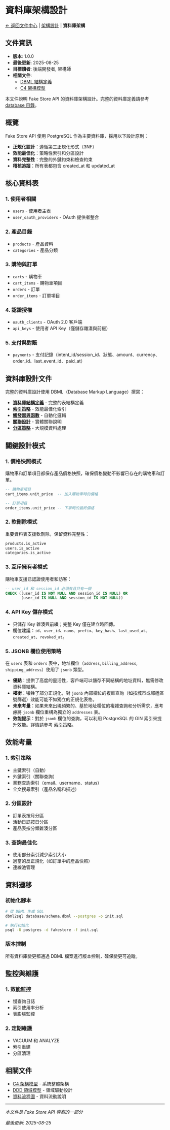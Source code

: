 # 資料庫架構設計

[← 返回文件中心](../README.md) | [架構設計](./README.md) | **資料庫架構**

## 文件資訊

- **版本**: 1.0.0
- **最後更新**: 2025-08-25
- **目標讀者**: 後端開發者, 架構師
- **相關文件**:
  - [DBML 結構定義](../../database/schema.dbml)
  - [C4 架構模型](./c4-model.md)

本文件說明 Fake Store API 的資料庫架構設計。完整的資料庫定義請參考 [database 目錄](../../database/)。

## 概覽

Fake Store API 使用 PostgreSQL 作為主要資料庫，採用以下設計原則：

- **正規化設計**：遵循第三正規化形式（3NF）
- **效能最佳化**：策略性索引和分區設計
- **資料完整性**：完整的外鍵約束和檢查約束
- **稽核追蹤**：所有表都包含 created_at 和 updated_at

## 核心資料表

### 1. 使用者相關
- `users` - 使用者主表
- `user_oauth_providers` - OAuth 提供者整合

### 2. 產品目錄
- `products` - 產品資料
- `categories` - 產品分類

### 3. 購物與訂單
- `carts` - 購物車
- `cart_items` - 購物車項目
- `orders` - 訂單
- `order_items` - 訂單項目

### 4. 認證授權
- `oauth_clients` - OAuth 2.0 客戶端
- `api_keys` - 使用者 API Key（僅儲存雜湊與前綴）

### 5. 支付與對賬
- `payments` - 支付記錄（intent_id/session_id、狀態、amount、currency、order_id、last_event_id、paid_at）

## 資料庫設計文件

完整的資料庫設計使用 DBML（Database Markup Language）撰寫：

- **[資料庫結構定義](../../database/schema.dbml)** - 完整的表結構定義
- **[索引策略](../../database/indexes.dbml)** - 效能最佳化索引
- **[觸發器與函數](../../database/triggers.dbml)** - 自動化邏輯
- **[關聯設計](../../database/relationships.md)** - 實體關聯說明
- **[分區策略](../../database/partitioning-strategy.md)** - 大規模資料處理

## 關鍵設計模式

### 1. 價格快照模式
購物車和訂單項目都保存產品價格快照，確保價格變動不影響已存在的購物車和訂單。

```sql
-- 購物車項目
cart_items.unit_price  -- 加入購物車時的價格

-- 訂單項目
order_items.unit_price -- 下單時的最終價格
```

### 2. 軟刪除模式
重要資料表支援軟刪除，保留資料完整性：

```sql
products.is_active
users.is_active
categories.is_active
```

### 3. 互斥擁有者模式
購物車支援已認證使用者和訪客：

```sql
-- user_id 和 session_id 必須有且只有一個
CHECK ((user_id IS NOT NULL AND session_id IS NULL) OR 
       (user_id IS NULL AND session_id IS NOT NULL))
```

### 4. API Key 儲存模式
- 只儲存 Key 雜湊與前綴；完整 Key 僅在建立時回傳。
- 欄位建議：`id`、`user_id`、`name`、`prefix`、`key_hash`、`last_used_at`、`created_at`、`revoked_at`。

### 5. JSONB 欄位使用策略

在 `users` 表和 `orders` 表中，地址欄位（`address`, `billing_address`, `shipping_address`）使用了 `jsonb` 類型。

- **優點**：提供了高度的靈活性，客戶端可以儲存不同結構的地址資料，無需修改資料庫結構。
- **權衡**：犧牲了部分正規化，對 `jsonb` 內部欄位的複雜查詢（如按城市或郵遞區號篩選）效能可能不如獨立的正規化表格。
- **未來考量**：如果未來出現頻繁的、基於地址欄位的複雜查詢和分析需求，應考慮將 `jsonb` 欄位重構為獨立的 `addresses` 表。
- **效能提示**：對於 `jsonb` 欄位的查詢，可以利用 PostgreSQL 的 GIN 索引來提升效能。詳情請參考 [索引策略](../../database/indexes.dbml)。

## 效能考量

### 1. 索引策略
- 主鍵索引（自動）
- 外鍵索引（關聯查詢）
- 業務查詢索引（email、username、status）
- 全文搜尋索引（產品名稱和描述）

### 2. 分區設計
- 訂單表按月分區
- 活動日誌按日分區
- 產品表按分類雜湊分區

### 3. 查詢最佳化
- 使用部分索引減少索引大小
- 適當的反正規化（如訂單中的產品快照）
- 連線池管理

## 資料遷移

### 初始化腳本
```bash
# 從 DBML 生成 SQL
dbml2sql database/schema.dbml --postgres -o init.sql

# 執行初始化
psql -U postgres -d fakestore -f init.sql
```

### 版本控制
所有資料庫變更都通過 DBML 檔案進行版本控制，確保變更可追蹤。

## 監控與維護

### 1. 效能監控
- 慢查詢日誌
- 索引使用率分析
- 表膨脹監控

### 2. 定期維護
- VACUUM 和 ANALYZE
- 索引重建
- 分區清理

## 相關文件

- [C4 架構模型](./c4-model.md) - 系統整體架構
- [DDD 領域模型](./ddd-model.md) - 領域驅動設計
- [資料流程圖](./data-flow.md) - 資料流動說明

---

*本文件是 Fake Store API 專案的一部分*

*最後更新: 2025-08-25*
